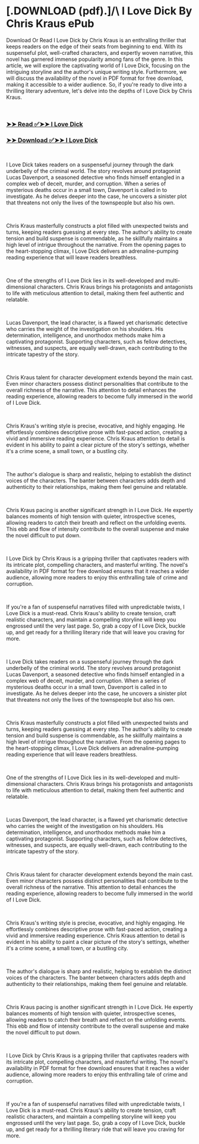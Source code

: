 # [.DOWNLOAD (pdf).]/\ I Love Dick By Chris Kraus ePub

<p>Download Or Read I Love Dick by Chris Kraus is an enthralling thriller that keeps readers on the edge of their seats from beginning to end. With its suspenseful plot, well-crafted characters, and expertly woven narrative, this novel has garnered immense popularity among fans of the genre. In this article, we will explore the captivating world of I Love Dick, focusing on the intriguing storyline and the author's unique writing style. Furthermore, we will discuss the availability of the novel in PDF format for free download, making it accessible to a wider audience. So, if you're ready to dive into a thrilling literary adventure, let's delve into the depths of I Love Dick by Chris Kraus.</p>
<p>&nbsp;</p>

### [➤➤ Read ✅➤➤ I Love Dick](https://pdf2worldwide.blogspot.com/id/243991)

### [➤➤ Download ✅➤➤ I Love Dick](https://pdf2worldwide.blogspot.com/id/243991)

<p>&nbsp;</p>
<p>I Love Dick takes readers on a suspenseful journey through the dark underbelly of the criminal world. The story revolves around protagonist Lucas Davenport, a seasoned detective who finds himself entangled in a complex web of deceit, murder, and corruption. When a series of mysterious deaths occur in a small town, Davenport is called in to investigate. As he delves deeper into the case, he uncovers a sinister plot that threatens not only the lives of the townspeople but also his own.</p>
<p>&nbsp;</p>
<p>Chris Kraus masterfully constructs a plot filled with unexpected twists and turns, keeping readers guessing at every step. The author's ability to create tension and build suspense is commendable, as he skillfully maintains a high level of intrigue throughout the narrative. From the opening pages to the heart-stopping climax, I Love Dick delivers an adrenaline-pumping reading experience that will leave readers breathless.</p>
<p>&nbsp;</p>
<p>One of the strengths of I Love Dick lies in its well-developed and multi-dimensional characters. Chris Kraus brings his protagonists and antagonists to life with meticulous attention to detail, making them feel authentic and relatable.</p>
<p>&nbsp;</p>
<p>Lucas Davenport, the lead character, is a flawed yet charismatic detective who carries the weight of the investigation on his shoulders. His determination, intelligence, and unorthodox methods make him a captivating protagonist. Supporting characters, such as fellow detectives, witnesses, and suspects, are equally well-drawn, each contributing to the intricate tapestry of the story.</p>
<p>&nbsp;</p>
<p>Chris Kraus talent for character development extends beyond the main cast. Even minor characters possess distinct personalities that contribute to the overall richness of the narrative. This attention to detail enhances the reading experience, allowing readers to become fully immersed in the world of I Love Dick.</p>
<p>&nbsp;</p>
<p>Chris Kraus's writing style is precise, evocative, and highly engaging. He effortlessly combines descriptive prose with fast-paced action, creating a vivid and immersive reading experience. Chris Kraus attention to detail is evident in his ability to paint a clear picture of the story's settings, whether it's a crime scene, a small town, or a bustling city.</p>
<p>&nbsp;</p>
<p>The author's dialogue is sharp and realistic, helping to establish the distinct voices of the characters. The banter between characters adds depth and authenticity to their relationships, making them feel genuine and relatable.</p>
<p>&nbsp;</p>
<p>Chris Kraus pacing is another significant strength in I Love Dick. He expertly balances moments of high tension with quieter, introspective scenes, allowing readers to catch their breath and reflect on the unfolding events. This ebb and flow of intensity contribute to the overall suspense and make the novel difficult to put down.</p>
<p>&nbsp;</p>
<p>I Love Dick by Chris Kraus is a gripping thriller that captivates readers with its intricate plot, compelling characters, and masterful writing. The novel's availability in PDF format for free download ensures that it reaches a wider audience, allowing more readers to enjoy this enthralling tale of crime and corruption.</p>
<p>&nbsp;</p>
<p>If you're a fan of suspenseful narratives filled with unpredictable twists, I Love Dick is a must-read. Chris Kraus's ability to create tension, craft realistic characters, and maintain a compelling storyline will keep you engrossed until the very last page. So, grab a copy of I Love Dick, buckle up, and get ready for a thrilling literary ride that will leave you craving for more.</p>
<p>&nbsp;</p>
<p>I Love Dick takes readers on a suspenseful journey through the dark underbelly of the criminal world. The story revolves around protagonist Lucas Davenport, a seasoned detective who finds himself entangled in a complex web of deceit, murder, and corruption. When a series of mysterious deaths occur in a small town, Davenport is called in to investigate. As he delves deeper into the case, he uncovers a sinister plot that threatens not only the lives of the townspeople but also his own.</p>
<p>&nbsp;</p>
<p>Chris Kraus masterfully constructs a plot filled with unexpected twists and turns, keeping readers guessing at every step. The author's ability to create tension and build suspense is commendable, as he skillfully maintains a high level of intrigue throughout the narrative. From the opening pages to the heart-stopping climax, I Love Dick delivers an adrenaline-pumping reading experience that will leave readers breathless.</p>
<p>&nbsp;</p>
<p>One of the strengths of I Love Dick lies in its well-developed and multi-dimensional characters. Chris Kraus brings his protagonists and antagonists to life with meticulous attention to detail, making them feel authentic and relatable.</p>
<p>&nbsp;</p>
<p>Lucas Davenport, the lead character, is a flawed yet charismatic detective who carries the weight of the investigation on his shoulders. His determination, intelligence, and unorthodox methods make him a captivating protagonist. Supporting characters, such as fellow detectives, witnesses, and suspects, are equally well-drawn, each contributing to the intricate tapestry of the story.</p>
<p>&nbsp;</p>
<p>Chris Kraus talent for character development extends beyond the main cast. Even minor characters possess distinct personalities that contribute to the overall richness of the narrative. This attention to detail enhances the reading experience, allowing readers to become fully immersed in the world of I Love Dick.</p>
<p>&nbsp;</p>
<p>Chris Kraus's writing style is precise, evocative, and highly engaging. He effortlessly combines descriptive prose with fast-paced action, creating a vivid and immersive reading experience. Chris Kraus attention to detail is evident in his ability to paint a clear picture of the story's settings, whether it's a crime scene, a small town, or a bustling city.</p>
<p>&nbsp;</p>
<p>The author's dialogue is sharp and realistic, helping to establish the distinct voices of the characters. The banter between characters adds depth and authenticity to their relationships, making them feel genuine and relatable.</p>
<p>&nbsp;</p>
<p>Chris Kraus pacing is another significant strength in I Love Dick. He expertly balances moments of high tension with quieter, introspective scenes, allowing readers to catch their breath and reflect on the unfolding events. This ebb and flow of intensity contribute to the overall suspense and make the novel difficult to put down.</p>
<p>&nbsp;</p>
<p>I Love Dick by Chris Kraus is a gripping thriller that captivates readers with its intricate plot, compelling characters, and masterful writing. The novel's availability in PDF format for free download ensures that it reaches a wider audience, allowing more readers to enjoy this enthralling tale of crime and corruption.</p>
<p>&nbsp;</p>
<p>If you're a fan of suspenseful narratives filled with unpredictable twists, I Love Dick is a must-read. Chris Kraus's ability to create tension, craft realistic characters, and maintain a compelling storyline will keep you engrossed until the very last page. So, grab a copy of I Love Dick, buckle up, and get ready for a thrilling literary ride that will leave you craving for more.</p>
<p>&nbsp;</p>
